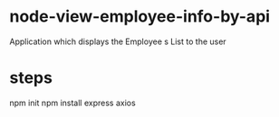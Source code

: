 # node-view-employee-info-by-api
Application which displays the Employee s List to the user

# steps
npm init
npm install express axios

